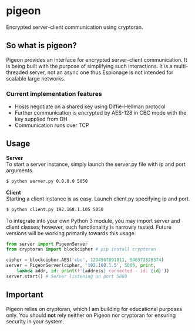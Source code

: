 # pigeon
Encrypted server-client communication using cryptoran.

## So what is pigeon?

Pigeon provides an interface for encrypted server-client communication. It is being built with the purpose of simplifying such interactions. It is a multi-threaded server, not an async one thus Espionage is not intended for scalable large networks.

### Current implementation features

* Hosts negotiate on a shared key using Diffie-Hellman protocol
* Further communication is encrypted by AES-128 in CBC mode with the key supplied from DH
* Communication runs over TCP

## Usage

__Server__  
To start a server instance, simply launch the server.py file with ip and port arguments.
```bash
$ python server.py 0.0.0.0 5050
```

__Client__  
Starting a client instance is as easy. Launch client.py specifying ip and port.
```bash
$ python client.py 192.168.1.105 5050
```

To integrate into your own Python 3 module, you may import server and client classes; however, such functionality is narrowly tested. Future versions will be working primarily towards this usage.

```python
from server import PigeonServer
from cryptoran import blockcipher # pip install cryptoran

cipher = blockcipher.AES('cbc', 1234567891011, 546372828374)
server = PigeonServer(cipher, '192.168.1.5', 5000, print,
    lambda addr, id: print(f'{address} connected - id: {id}'))
server.start() # Server listening on port 5000
```

## Important

Pigeon relies on cryptoran, which I am building for educational purposes only. You should __not__ rely neither on Pigeon nor cryptoran for ensuring security in your system.
